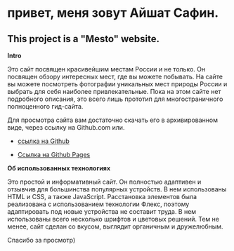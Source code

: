 # привет, меня зовут Айшат Сафин.

## This project is a "Mesto" website.

**Intro**

Это сайт посвящен красивейшим местам России и не только.
Он посвящен обзору интересных мест, где вы можете побывать.
На сайте вы можете посмотреть фотографии уникальных мест природы России и выбрать для себя наиболее привлекательные. Пока на этом сайте нет подробного описания, это всего лишь прототип для многостраничного полноценного гид-сайта.  

Для просмотра сайта вам достаточно скачать его в архивированном виде, через ссылку на Github.com  или.

* [ссылка на Github](https://github.com/homo-errantium/mesto)

* [Ссылка на Github Pages](https://homo-errantium.github.io/mesto/)

**Об использованных технологиях**

Это простой и информативный сайт. Он полностью адаптивен и отзывчив для большинства популярных устройств. В нем использованы HTML и CSS, а также JavaScript. Расстановка элементов была реализована с использованием технологии Флекс, поэтому адаптировать под новые устройства не составит труда. В нем использованы всего несколько шрифтов и цветовых решений. Тем не менее, сайт сделан со вкусом, выглядит органичным и дружелюбным.

Спасибо за просмотр)
